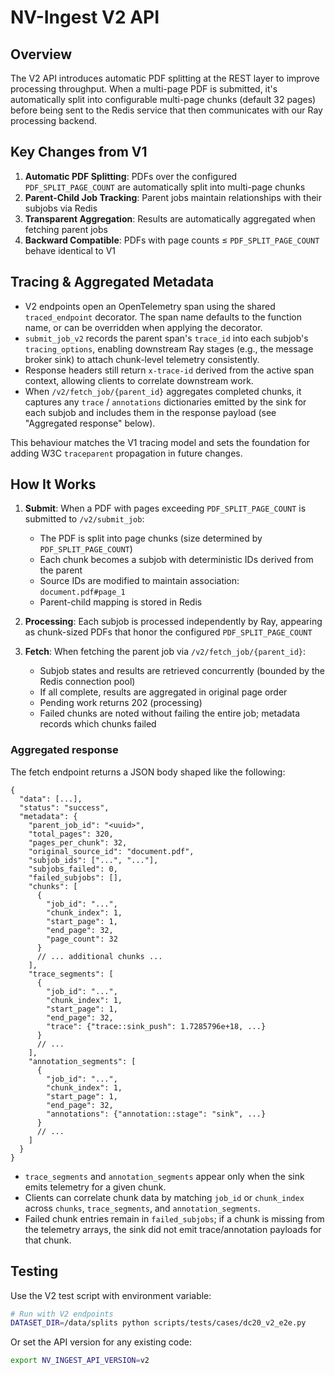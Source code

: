 # NV-Ingest V2 API

## Overview

The V2 API introduces automatic PDF splitting at the REST layer to improve processing throughput. When a multi-page PDF is submitted, it's automatically split into configurable multi-page chunks (default 32 pages) before being sent to the Redis service that then communicates with our Ray processing backend.

## Key Changes from V1

1. **Automatic PDF Splitting**: PDFs over the configured `PDF_SPLIT_PAGE_COUNT` are automatically split into multi-page chunks
2. **Parent-Child Job Tracking**: Parent jobs maintain relationships with their subjobs via Redis
3. **Transparent Aggregation**: Results are automatically aggregated when fetching parent jobs
4. **Backward Compatible**: PDFs with page counts ≤ `PDF_SPLIT_PAGE_COUNT` behave identical to V1

## Tracing & Aggregated Metadata

- V2 endpoints open an OpenTelemetry span using the shared `traced_endpoint` decorator. The span name defaults to the function name, or can be overridden when applying the decorator.
- `submit_job_v2` records the parent span's `trace_id` into each subjob's `tracing_options`, enabling downstream Ray stages (e.g., the message broker sink) to attach chunk-level telemetry consistently.
- Response headers still return `x-trace-id` derived from the active span context, allowing clients to correlate downstream work.
- When `/v2/fetch_job/{parent_id}` aggregates completed chunks, it captures any `trace` / `annotations` dictionaries emitted by the sink for each subjob and includes them in the response payload (see "Aggregated response" below).

This behaviour matches the V1 tracing model and sets the foundation for adding W3C `traceparent` propagation in future changes.

## How It Works

1. **Submit**: When a PDF with pages exceeding `PDF_SPLIT_PAGE_COUNT` is submitted to `/v2/submit_job`:
   - The PDF is split into page chunks (size determined by `PDF_SPLIT_PAGE_COUNT`)
   - Each chunk becomes a subjob with deterministic IDs derived from the parent
   - Source IDs are modified to maintain association: `document.pdf#page_1`
   - Parent-child mapping is stored in Redis

2. **Processing**: Each subjob is processed independently by Ray, appearing as chunk-sized PDFs that honor the configured `PDF_SPLIT_PAGE_COUNT`

3. **Fetch**: When fetching the parent job via `/v2/fetch_job/{parent_id}`:
   - Subjob states and results are retrieved concurrently (bounded by the Redis connection pool)
   - If all complete, results are aggregated in original page order
   - Pending work returns 202 (processing)
   - Failed chunks are noted without failing the entire job; metadata records which chunks failed

### Aggregated response

The fetch endpoint returns a JSON body shaped like the following:

```
{
  "data": [...],
  "status": "success",
  "metadata": {
    "parent_job_id": "<uuid>",
    "total_pages": 320,
    "pages_per_chunk": 32,
    "original_source_id": "document.pdf",
    "subjob_ids": ["...", "..."],
    "subjobs_failed": 0,
    "failed_subjobs": [],
    "chunks": [
      {
        "job_id": "...",
        "chunk_index": 1,
        "start_page": 1,
        "end_page": 32,
        "page_count": 32
      }
      // ... additional chunks ...
    ],
    "trace_segments": [
      {
        "job_id": "...",
        "chunk_index": 1,
        "start_page": 1,
        "end_page": 32,
        "trace": {"trace::sink_push": 1.7285796e+18, ...}
      }
      // ...
    ],
    "annotation_segments": [
      {
        "job_id": "...",
        "chunk_index": 1,
        "start_page": 1,
        "end_page": 32,
        "annotations": {"annotation::stage": "sink", ...}
      }
      // ...
    ]
  }
}
```

- `trace_segments` and `annotation_segments` appear only when the sink emits telemetry for a given chunk.
- Clients can correlate chunk data by matching `job_id` or `chunk_index` across `chunks`, `trace_segments`, and `annotation_segments`.
- Failed chunk entries remain in `failed_subjobs`; if a chunk is missing from the telemetry arrays, the sink did not emit trace/annotation payloads for that chunk.

## Testing

Use the V2 test script with environment variable:
```bash
# Run with V2 endpoints
DATASET_DIR=/data/splits python scripts/tests/cases/dc20_v2_e2e.py
```

Or set the API version for any existing code:
```bash
export NV_INGEST_API_VERSION=v2
```
